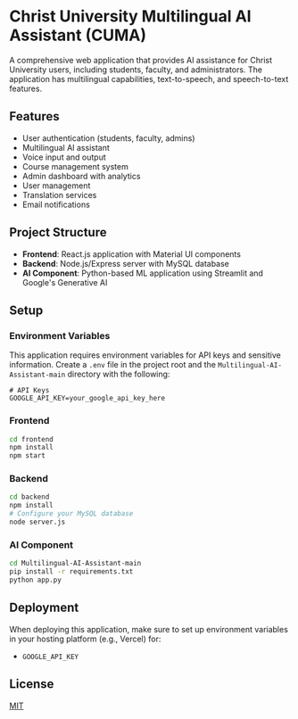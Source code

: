 # Christ University Multilingual AI Assistant (CUMA)

A comprehensive web application that provides AI assistance for Christ University users, including students, faculty, and administrators. The application has multilingual capabilities, text-to-speech, and speech-to-text features.

## Features

- User authentication (students, faculty, admins)
- Multilingual AI assistant
- Voice input and output
- Course management system
- Admin dashboard with analytics
- User management
- Translation services
- Email notifications

## Project Structure

- **Frontend**: React.js application with Material UI components
- **Backend**: Node.js/Express server with MySQL database
- **AI Component**: Python-based ML application using Streamlit and Google's Generative AI

## Setup

### Environment Variables

This application requires environment variables for API keys and sensitive information. Create a `.env` file in the project root and the `Multilingual-AI-Assistant-main` directory with the following:

```
# API Keys
GOOGLE_API_KEY=your_google_api_key_here
```

### Frontend

```bash
cd frontend
npm install
npm start
```

### Backend

```bash
cd backend
npm install
# Configure your MySQL database
node server.js
```

### AI Component

```bash
cd Multilingual-AI-Assistant-main
pip install -r requirements.txt
python app.py
```

## Deployment

When deploying this application, make sure to set up environment variables in your hosting platform (e.g., Vercel) for:

- `GOOGLE_API_KEY`

## License

[MIT](https://choosealicense.com/licenses/mit/)
